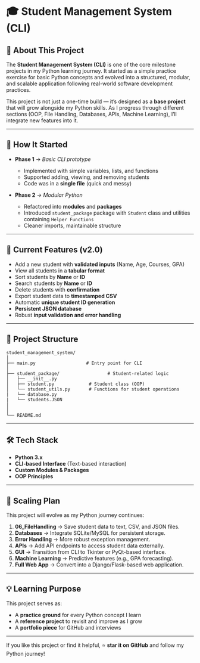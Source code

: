 # 🎓 Student Management System (CLI)

## 📖 About This Project

The **Student Management System (CLI)** is one of the core milestone projects in my Python learning journey.
It started as a simple practice exercise for basic Python concepts and evolved into a structured, modular, and scalable application following real-world software development practices.

This project is not just a one-time build — it’s designed as a **base project** that will grow alongside my Python skills. As I progress through different sections (OOP, File Handling, Databases, APIs, Machine Learning), I’ll integrate new features into it.

---

## 🚀 How It Started

* **Phase 1** → *Basic CLI prototype*

  * Implemented with simple variables, lists, and functions
  * Supported adding, viewing, and removing students
  * Code was in a **single file** (quick and messy)

* **Phase 2** → *Modular Python*

  * Refactored into **modules** and **packages**
  * Introduced `student_package` package with `Student` class and utilities containing `Helper Functions `
  * Cleaner imports, maintainable structure

---

## 🎯 Current Features (v2.0)

- Add a new student with **validated inputs** (Name, Age, Courses, GPA)
- View all students in a **tabular format**
- Sort students by **Name** or **ID**
- Search students by **Name** or **ID**
- Delete students with **confirmation**
- Export student data to **timestamped CSV**
- Automatic **unique student ID generation**
- **Persistent JSON database**
- Robust **input validation and error handling**

---

## 📂 Project Structure

```
student_management_system/
│
├── main.py                   # Entry point for CLI
│
├── student_package/                  # Student-related logic
│   ├── __init__.py
│   ├── student.py             # Student class (OOP)
│   └── student_utils.py       # Functions for student operations
|   └── database.py
|   └── students.JSON        
│
│
└── README.md
```

---

## 🛠 Tech Stack

* **Python 3.x**
* **CLI-based Interface** (Text-based interaction)
* **Custom Modules & Packages**
* **OOP Principles**

---

## 🔮 Scaling Plan

This project will evolve as my Python journey continues:

1. **06\_FileHandling** → Save student data to text, CSV, and JSON files.
2. **Databases** → Integrate SQLite/MySQL for persistent storage.
3. **Error Handling** → More robust exception management.
4. **APIs** → Add API endpoints to access student data externally.
5. **GUI** → Transition from CLI to Tkinter or PyQt-based interface.
6. **Machine Learning** → Predictive features (e.g., GPA forecasting).
7. **Full Web App** → Convert into a Django/Flask-based web application.

---

## 💡 Learning Purpose

This project serves as:

* A **practice ground** for every Python concept I learn
* A **reference project** to revisit and improve as I grow
* A **portfolio piece** for GitHub and interviews

---

If you like this project or find it helpful, ⭐ **star it on GitHub** and follow my Python journey!
